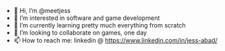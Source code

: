 - 👋 Hi, I’m @meetjess
- 👀 I’m interested in software and game development
- 🌱 I’m currently learning pretty much everything from scratch
- 💞️ I’m looking to collaborate on games, one day
- 📫 How to reach me: linkedin @ https://www.linkedin.com/in/jess-abad/

<!---
meetjess/meetjess is a ✨ special ✨ repository because its `README.md` (this file) appears on your GitHub profile.
You can click the Preview link to take a look at your changes.
--->
